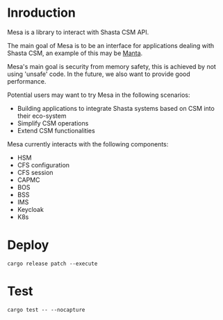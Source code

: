 # Inroduction

Mesa is a library to interact with Shasta CSM API.

The main goal of Mesa is to be an interface for applications dealing with Shasta CSM, an example of this may be [Manta](https://github.com/eth-cscs/manta). 

Mesa's main goal is security from memory safety, this is achieved by not using 'unsafe' code. In the future, we also want to provide good performance.

Potential users may want to try Mesa in the following scenarios:

 - Building applications to integrate Shasta systems based on CSM into their eco-system
 - Simplify CSM operations
 - Extend CSM functionalities

Mesa currently interacts with the following components:

 - HSM
 - CFS configuration
 - CFS session
 - CAPMC
 - BOS
 - BSS
 - IMS
 - Keycloak
 - K8s

# Deploy

```
cargo release patch --execute
```

 # Test

 ```
 cargo test -- --nocapture
 ```
